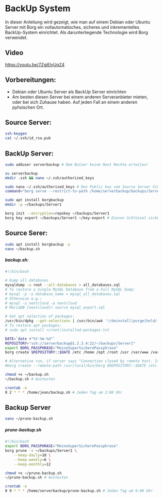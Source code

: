 # BackUp System 

In dieser Anleitung wird gezeigt, wie man auf einem Debian oder Ubuntu Server mit Borg ein vollautomatisches, sicheres und inkrementelles BackUp-System einrichtet. Als darunterliegende Technologie wird Borg verwendet.

## Video

<https://youtu.be/7ZgjElyUqZ4>

## Vorbereitungen: 

* Debian oder Ubuntu Server als BackUp Server einrichten
* Am besten diesen Server bei einem anderen Serveranbieter mieten, oder bei sich Zuhause haben. Auf jeden Fall an einem anderen pyhsischen Ort.

## Source Server:

```bash
ssh-keygen
cat ~/.ssh/id_rsa.pub
```

## BackUp Server:

```bash
sudo adduser serverbackup # Dem Nutzer keine Root Rechte erteilen!

su serverbackup
mkdir .ssh && nano ~/.ssh/authorized_keys

sudo nano ~/.ssh/authorized_keys # Den Public key vom Source Server hinzufügen
command="borg serve --restrict-to-path /home/serverbackup/backups/Server --append-only" # Das vor dem eben eingefügten Public Key einfügen

sudo apt install borgbackup
mkdir -p ~/backups/Server1

borg init --encryption=repokey ~/backups/Server1
borg key export ~/backups/Server1 ~/key-export # Diesen Schlüssel sicher aufbewahren und die Datei danach vom Server löschen.
```

## Source Serer:

```bash
sudo apt install borgbackup -y
nano ~/backup.sh
```
##### backup.sh:
```bash
#!/bin/bash

# Dump all databases
mysqldump -u root --all-databases > all_databases.sql
# To restore a Single MySQL Database from a Full MySQL Dump:
# mysql -p -o database_name < mysql_all_databases.sql
# Otherwise e.g.:
# mysql -u nextcloud -p nextcloud
# MariaDB [nextcloud]> source mysql_export.sql

# Get apt selection of packages:
/usr/bin/dpkg --get-selections | /usr/bin/awk '!/deinstall|purge|hold/'|/usr/bin/cut -f1 |/usr/bin/tr '\n' ' '  > installed-packages.txt  2>&1
# To restore apt packages:
# sudo apt install </root/installed-packages.txt

DATE=`date +"%Y-%m-%d"`
REPOSITORY="ssh://serverbackup@1.2.3.4:22/~/backups/Server1"
export BORG_PASSPHRASE="MeineSuperSicherePassphrase"
borg create $REPOSITORY::$DATE /etc /home /opt /root /usr /var/www /var/lib /var/log --exclude-caches

# Alternative run, if server says "Connection closed by remote host. Is borg working on the server?" but borg is definitely installed at the target server. 
#borg create --remote-path /usr/local/bin/borg $REPOSITORY::$DATE /etc /home /opt /root /usr /var/www /var/lib /var/log --exclude-caches
```
   
    

```bash   
chmod +x ~/backup.sh
~/backup.sh # Austesten

crontab -e
0 2 * * * /home/jean/backup.sh # Jeden Tag um 2:00 Uhr
```

## Backup Server

```bash
nano ~/prune-backup.sh
```
##### prune-backup.sh
```bash
#!/bin/bash
export BORG_PASSPHRASE="MeineSuperSicherePassphrase"
borg prune -v ~/backups/Server1 \
    --keep-daily=10 \
    --keep-weekly=6 \
    --keep-monthly=12
```

```bash
chmod +x ~/prune-backup.sh
~/prune-backup.sh # Austesten

crontab -e
0 9 * * * /home/serverbackup/prune-backup.sh # Jeden Tag um 9:00 Uhr
```
